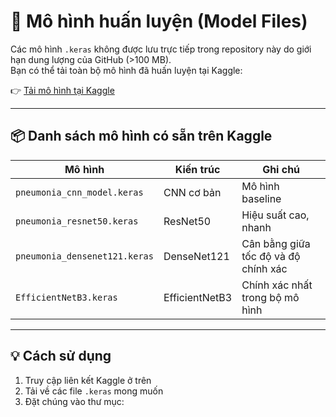 # 🧠 Mô hình huấn luyện (Model Files)

Các mô hình `.keras` không được lưu trực tiếp trong repository này do giới hạn dung lượng của GitHub (>100 MB).  
Bạn có thể tải toàn bộ mô hình đã huấn luyện tại Kaggle:

👉 [Tải mô hình tại Kaggle](https://www.kaggle.com/code/phongnguyen1337/n-m-n-khai-ph-d-li-u/output)

---

## 📦 Danh sách mô hình có sẵn trên Kaggle

| Mô hình | Kiến trúc | Ghi chú |
|----------|------------|--------|
| `pneumonia_cnn_model.keras` | CNN cơ bản | Mô hình baseline |
| `pneumonia_resnet50.keras` | ResNet50 | Hiệu suất cao, nhanh |
| `pneumonia_densenet121.keras` | DenseNet121 | Cân bằng giữa tốc độ và độ chính xác |
| `EfficientNetB3.keras` | EfficientNetB3 | Chính xác nhất trong bộ mô hình |

---

## 💡 Cách sử dụng

1. Truy cập liên kết Kaggle ở trên  
2. Tải về các file `.keras` mong muốn  
3. Đặt chúng vào thư mục:
